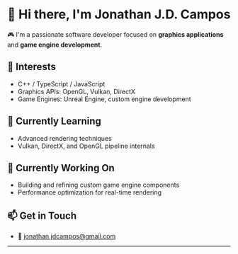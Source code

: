 # 👋 Hi there, I'm Jonathan J.D. Campos

🎮 I'm a passionate software developer focused on **graphics applications** and **game engine development**.

## 👀 Interests
- C++ / TypeScript / JavaScript
- Graphics APIs: OpenGL, Vulkan, DirectX
- Game Engines: Unreal Engine, custom engine development

## 🌱 Currently Learning
- Advanced rendering techniques
- Vulkan, DirectX, and OpenGL pipeline internals

## 💼 Currently Working On
- Building and refining custom game engine components
- Performance optimization for real-time rendering

## 📫 Get in Touch
- 📧 jonathan.jdcampos@gmail.com

---


<!---
> 💡 This is a ✨ special ✨ repository — its `README.md` appears on your GitHub profile!
--->
